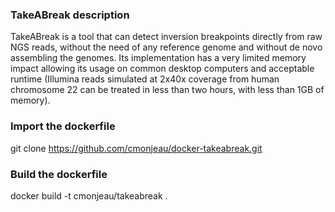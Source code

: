 ### TakeABreak description ###

TakeABreak is a tool that can detect inversion breakpoints directly from raw NGS reads, without the need of any reference genome and without de novo assembling the genomes. Its implementation has a very limited memory impact allowing its usage on common desktop computers and acceptable runtime (Illumina reads simulated at 2x40x coverage from human chromosome 22 can be treated in less than two hours, with less than 1GB of memory).

### Import the dockerfile ###

git clone https://github.com/cmonjeau/docker-takeabreak.git

### Build the dockerfile ###

docker build -t cmonjeau/takeabreak .


